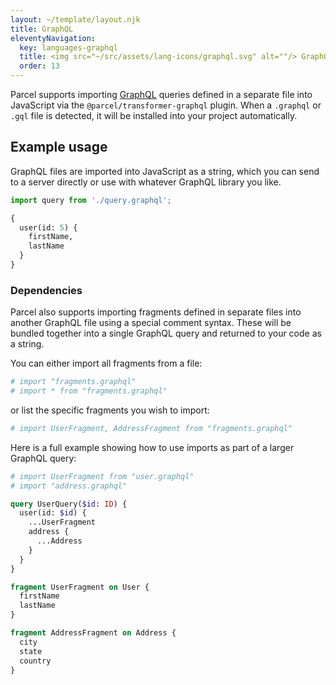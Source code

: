 ```yaml
---
layout: ~/template/layout.njk
title: GraphQL
eleventyNavigation:
  key: languages-graphql
  title: <img src="~/src/assets/lang-icons/graphql.svg" alt=""/> GraphQL
  order: 13
---
```


Parcel supports importing [GraphQL](https://graphql.org) queries defined in a separate file into JavaScript via the `@parcel/transformer-graphql` plugin.  When a `.graphql` or `.gql` file is detected, it will be installed into your project automatically.

## Example usage

GraphQL files are imported into JavaScript as a string, which you can send to a server directly or use with whatever GraphQL library you like.

<sample>
<sample-file name="app.js">

```js
import query from './query.graphql';
```

</sample-file>
<sample-file name="query.graphql">

```graphql
{
  user(id: 5) {
    firstName,
    lastName
  }
}
```

</sample-file>
</sample>

### Dependencies

Parcel also supports importing fragments defined in separate files into another GraphQL file using a special comment syntax. These will be bundled together into a single GraphQL query and returned to your code as a string.

You can either import all fragments from a file:

```graphql
# import "fragments.graphql"
# import * from "fragments.graphql"
```

or list the specific fragments you wish to import:

```graphql
# import UserFragment, AddressFragment from "fragments.graphql"
```

Here is a full example showing how to use imports as part of a larger GraphQL query:

<sample>
<sample-file name="query.graphql">

```graphql
# import UserFragment from "user.graphql"
# import "address.graphql"

query UserQuery($id: ID) {
  user(id: $id) {
    ...UserFragment
    address {
      ...Address
    }
  }
}
```

</sample-file>
<sample-file name="user.graphql">

```graphql
fragment UserFragment on User {
  firstName
  lastName
}
```

</sample-file>
<sample-file name="address.graphql">

```graphql
fragment AddressFragment on Address {
  city
  state
  country
}
```

</sample-file>
</sample>
